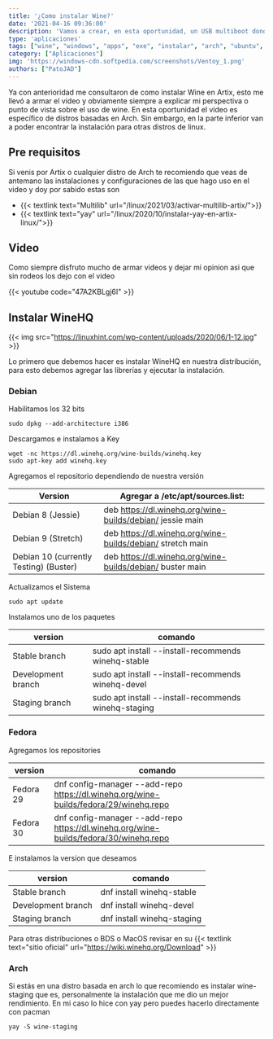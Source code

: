 ```yaml
---
title: '¿Como instalar Wine?'
date: '2021-04-16 09:36:00'
description: 'Vamos a crear, en esta oportunidad, un USB multiboot donde podemos dejar todas las ISOs que necesitamos tener a mano'
type: 'aplicaciones'
tags: ["wine", "windows", "apps", "exe", "instalar", "arch", "ubuntu", "debian", "fedora", "apt", "pacman", "dnf", "yay"]
category: ["Aplicaciones"]
img: 'https://windows-cdn.softpedia.com/screenshots/Ventoy_1.png'
authors: ["PatoJAD"]
---
```


Ya con anterioridad me consultaron de como instalar Wine en Artix, esto me llevó a armar el video y obviamente siempre a explicar mi perspectiva o punto de vista sobre el uso de wine. En esta oportunidad el video es específico de distros basadas en Arch. Sin embargo, en la parte inferior van a poder encontrar la instalación para otras distros de linux.

## Pre requisitos

Si venis por Artix o cualquier distro de Arch te recomiendo que veas de antemano las instalaciones y configuraciones de las que hago uso en el video y doy por sabido estas son

* {{< textlink text="Multilib" url="/linux/2021/03/activar-multilib-artix/">}}
* {{< textlink text="yay" url="/linux/2020/10/instalar-yay-en-artix-linux/">}}

## Video

Como siempre disfruto mucho de armar videos y dejar mi opinion asi que sin rodeos los dejo con el video

{{< youtube code="47A2KBLgj6I" >}}

## Instalar WineHQ


{{< img src="https://linuxhint.com/wp-content/uploads/2020/06/1-12.jpg" >}}


Lo primero que debemos hacer es instalar WineHQ en nuestra distribución, para esto debemos agregar las librerías y ejecutar la instalación.




### Debian



Habilitamos los 32 bits



    sudo dpkg --add-architecture i386



Descargamos e instalamos a Key



    wget -nc https://dl.winehq.org/wine-builds/winehq.key
    sudo apt-key add winehq.key



Agregamos el repositorio dependiendo de nuestra versión



| Version |	Agregar a /etc/apt/sources.list: |
|---|---|
| Debian 8 (Jessie) |	deb https://dl.winehq.org/wine-builds/debian/ jessie main |
| Debian 9 (Stretch) |	deb https://dl.winehq.org/wine-builds/debian/ stretch main |
| Debian 10 (currently Testing) (Buster) |	deb https://dl.winehq.org/wine-builds/debian/ buster main |




Actualizamos el Sistema



    sudo apt update



Instalamos uno de los paquetes



| version | comando |
|---|---|
| Stable branch | sudo apt install --install-recommends winehq-stable |
| Development branch | sudo apt install --install-recommends winehq-devel |
| Staging branch | sudo apt install --install-recommends winehq-staging |




### Fedora



Agregamos los repositories



| version | comando |
|---|---|
| Fedora 29 | dnf config-manager --add-repo https://dl.winehq.org/wine-builds/fedora/29/winehq.repo |
| Fedora 30 | dnf config-manager --add-repo https://dl.winehq.org/wine-builds/fedora/30/winehq.repo|



E instalamos la version que deseamos



| version | comando |
|---|---|
| Stable branch | dnf install winehq-stable |
| Development branch |	dnf install winehq-devel |
| Staging branch	| dnf install winehq-staging |



Para otras distribuciones o BDS o MacOS revisar en su {{< textlink text="sitio oficial" url="https://wiki.winehq.org/Download" >}}




### Arch



Si estás en una distro basada en arch lo que recomiendo es instalar wine-staging que es, personalmente la instalación que me dio un mejor rendimiento. En mi caso lo hice con yay pero puedes hacerlo directamente con pacman



    yay -S wine-staging
